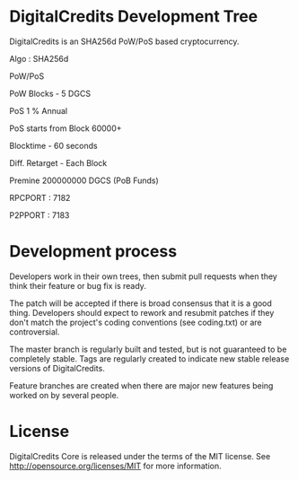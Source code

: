 
DigitalCredits Development Tree
===========================
DigitalCredits is an SHA256d PoW/PoS based cryptocurrency.


Algo : SHA256d

PoW/PoS

PoW Blocks - 5 DGCS

PoS 1 % Annual

PoS starts from Block 60000+

Blocktime - 60 seconds

Diff. Retarget - Each Block

Premine 200000000 DGCS (PoB Funds)

RPCPORT : 7182

P2PPORT : 7183




Development process
===========================

Developers work in their own trees, then submit pull requests when
they think their feature or bug fix is ready.

The patch will be accepted if there is broad consensus that it is a
good thing.  Developers should expect to rework and resubmit patches
if they don't match the project's coding conventions (see coding.txt)
or are controversial.

The master branch is regularly built and tested, but is not guaranteed
to be completely stable. Tags are regularly created to indicate new
stable release versions of DigitalCredits.

Feature branches are created when there are major new features being
worked on by several people.


License
===========================
DigitalCredits Core is released under the terms of the MIT license. See http://opensource.org/licenses/MIT for more information.
